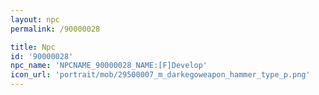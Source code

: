 ```yaml
---
layout: npc
permalink: /90000028

title: Npc
id: '90000028'
npc_name: 'NPCNAME_90000028_NAME:[F]Develop'
icon_url: 'portrait/mob/29500007_m_darkegoweapon_hammer_type_p.png'
---
```

